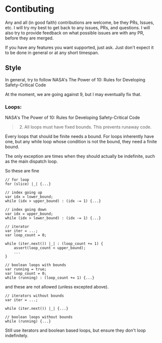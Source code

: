 # Contibuting
Any and all (in good faith) contributions are welcome, be they PRs, Issues, etc.
I will try my best to get back to any issues, PRs, and questions. I will also try to provide feedback on what possible issues are with any
PR, before they are merged.

If you have any features you want supported, just ask.
Just don't expect it to be done in general or at any short timespan.

## Style
In general, try to follow NASA's The Power of 10: Rules for Developing Safety-Critical Code

At the moment, we are going against 9, but I may eventually fix that.

### Loops:
NASA's The Power of 10: Rules for Developing Safety-Critical Code
> 2. All loops must have fixed bounds. This prevents runaway code.

Every loops that should be finite needs a bound.
For loops inherently have one, but any while loop whose condition is not the bound,
they need a finite bound.

The only exception are times when they should actually be indefinite,
such as the main dispatch loop.

So these are fine
```zig
// for loop
for (slice) |_| {...}

// index going up
var idx = lower_bound;
while (idx > upper_bound) : (idx -= 1) {...}

// index going down
var idx = upper_bound;
while (idx > lower_bound) : (idx -= 1) {...}

// iterator
var iter = ...;
var loop_count = 0;

while (iter.next()) |_| : (loop_count += 1) {
    assert(loop_count < upper_bound);
    ...
}

// boolean loops with bounds
var running = true;
var loop_count = 0;
while (running) : (loop_count += 1) {...}
```

and these are not allowed (unless excepted above).
```zig
// iterators without bounds
var iter = ...;

while (iter.next()) |_| {...}

// boolean loops without bounds
while (running) {...}
```

Still use iterators and boolean based loops, but ensure they don't loop indefinitely.

